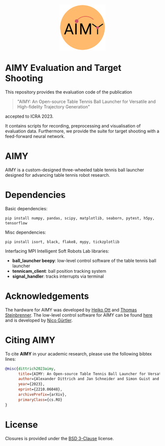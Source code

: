 <p align="center">
  <img src="./doc/AIMY.svg" width="150" alt="AIMY Logo" align="center"/>
</p>

# AIMY Evaluation and Target Shooting

This repository provides the evaluation code of the publication 

> "AIMY: An Open-source Table Tennis Ball Launcher for Versatile and High-fidelity Trajectory Generation"

accepted to ICRA 2023.

It contains scripts for recording, preprocessing and visualisation of evaluation data. Furthermore, we provide the suite for target shooting with a feed-forward neural network.

# AIMY

AIMY is a custom-designed three-wheeled table tennis ball launcher designed for advancing table tennis robot research.

# Dependencies

Basic dependencies:
``` 
pip install numpy, pandas, scipy, matplotlib, seaborn, pytest, h5py, tensorflow
```

Misc dependencies:
``` 
pip install isort, black, flake8, mypy, tickzplotlib
```

Interfacing MPI Intelligent Soft Robots Lab libraries:

- **ball_launcher beepy**: low-level control software of the table tennis ball launcher
- **tennicam_client**: ball position tracking system
- **signal_handler**: tracks interrupts via terminal

# Acknowledgements

The hardware for AIMY was developed by [Heiko Ott](https://is.mpg.de/person/hott) and [Thomas Steinbrenner](https://al.is.mpg.de/person/tsteinbrenner). The low-level control software for AIMY can be found [here](https://github.com/intelligent-soft-robots/ball_launcher_beepy) and is developed by [Nico Gürtler](https://is.mpg.de/person/nguertler).

# Citing AIMY

To cite **AIMY** in your academic research, please use the following bibtex lines:
```bibtex
@misc{dittrich2023aimy,
      title={AIMY: An Open-source Table Tennis Ball Launcher for Versatile and High-fidelity Trajectory Generation}, 
      author={Alexander Dittrich and Jan Schneider and Simon Guist and Nico Gürtler and Heiko Ott and Thomas Steinbrenner and Bernhard Schölkopf and Dieter Büchler},
      year={2023},
      eprint={2210.06048},
      archivePrefix={arXiv},
      primaryClass={cs.RO}
}
```

# License

Closures is provided under the [BSD 3-Clause](https://github.com/intelligent-soft-robots/aimy_target_shooting/blob/main/LICENSE) license.